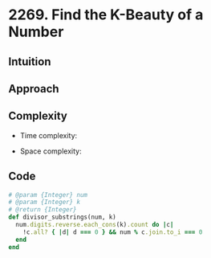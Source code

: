 # 2269. Find the K-Beauty of a Number

## Intuition

## Approach
<!-- Describe your approach to solving the problem. -->

## Complexity

- Time complexity:
<!-- Add your time complexity here, e.g. $$O(n)$$ -->

- Space complexity:
<!-- Add your space complexity here, e.g. $$O(n)$$ -->

## Code

```ruby
# @param {Integer} num
# @param {Integer} k
# @return {Integer}
def divisor_substrings(num, k)
  num.digits.reverse.each_cons(k).count do |c|
    !c.all? { |d| d === 0 } && num % c.join.to_i === 0
  end
end
```
